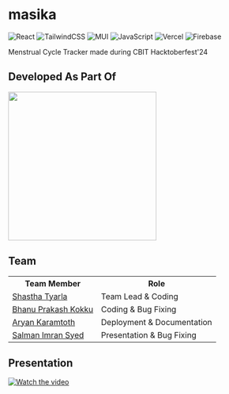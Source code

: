 # masika
![React](https://img.shields.io/badge/react-%2320232a.svg?style=for-the-badge&logo=react&logoColor=%2361DAFB)
![TailwindCSS](https://img.shields.io/badge/tailwindcss-%2338B2AC.svg?style=for-the-badge&logo=tailwind-css&logoColor=white)
![MUI](https://img.shields.io/badge/MUI-%230081CB.svg?style=for-the-badge&logo=mui&logoColor=white)
![JavaScript](https://img.shields.io/badge/javascript-%23323330.svg?style=for-the-badge&logo=javascript&logoColor=%23F7DF1E)
![Vercel](https://img.shields.io/badge/vercel-%23000000.svg?style=for-the-badge&logo=vercel&logoColor=white)
![Firebase](https://img.shields.io/badge/firebase-%23039BE5.svg?style=for-the-badge&logo=firebase)


Menstrual Cycle Tracker made during CBIT Hacktoberfest'24

## Developed As Part Of

<img src="https://github.com/user-attachments/assets/0ed415ad-aafb-4193-baf2-048dcce763ce" height="auto" width="300">

## Team
<table>
<tr>
  <th>Team Member</th>
  <th>Role</th>
</tr>
<tr>
  <td><a href="https://github.com/Lonelyguy123">Shastha Tyarla</a></td>
  <td>Team Lead & Coding</td>
</tr>
<tr>
  <td><a href="https://github.com/humbledneuron">Bhanu Prakash Kokku</a></td>
  <td>Coding & Bug Fixing</td>
</tr>
<tr>
  <td><a href="https://github.com/spaciouscoder78">Aryan Karamtoth</a></td>
  <td>Deployment & Documentation</td>
</tr>
<tr>
  <td><a href="https://github.com/Salman-a-gamer">Salman Imran Syed</a></td>
  <td>Presentation & Bug Fixing</td>
</tr>
</table>

## Presentation

[![Watch the video](https://github.com/user-attachments/assets/07e60b27-0a21-4fc9-b222-5ce5a96a1010
)](https://www.youtube.com/watch?v=hTnPbJe9CAY)

